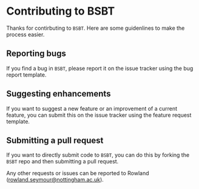 # Contributing to BSBT
Thanks for contirbuting to `BSBT`. Here are some guidenlines to make the process easier. 


## Reporting bugs

If you find a bug in `BSBT`, please report it on the issue tracker using the bug report template.

## Suggesting enhancements

If you want to suggest a new feature or an improvement of a current feature, you can submit this on the issue tracker using the feature request template.

## Submitting a pull request

If you want to directly submit code to `BSBT`, you can do this by forking the `BSBT` repo and then submitting a pull request.

Any other requests or issues can be reported to Rowland (rowland.seymour@nottingham.ac.uk).
